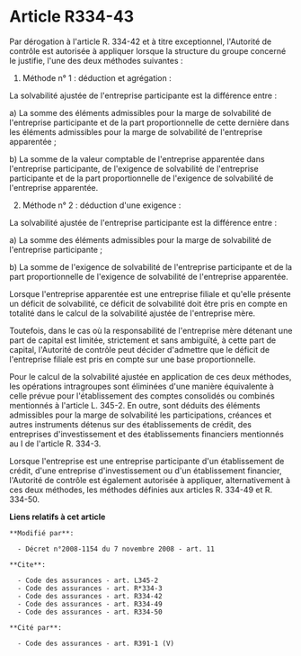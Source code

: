 # Article R334-43

Par dérogation à l'article R. 334-42 et à titre exceptionnel, l'Autorité de contrôle est autorisée à appliquer lorsque la
structure du groupe concerné le justifie, l'une des deux méthodes suivantes : 

1. Méthode n° 1 : déduction et agrégation : 

La solvabilité ajustée de l'entreprise participante est la différence entre : 

a) La somme des éléments admissibles pour la marge de solvabilité de l'entreprise participante et de la part proportionnelle
de cette dernière dans les éléments admissibles pour la marge de solvabilité de l'entreprise apparentée ; 

b) La somme de la valeur comptable de l'entreprise apparentée dans l'entreprise participante, de l'exigence de solvabilité de
l'entreprise participante et de la part proportionnelle de l'exigence de solvabilité de l'entreprise apparentée. 

2. Méthode n° 2 : déduction d'une exigence : 

La solvabilité ajustée de l'entreprise participante est la différence entre : 

a) La somme des éléments admissibles pour la marge de solvabilité de l'entreprise participante ; 

b) La somme de l'exigence de solvabilité de l'entreprise participante et de la part proportionnelle de l'exigence de
solvabilité de l'entreprise apparentée. 

Lorsque l'entreprise apparentée est une entreprise filiale et qu'elle présente un déficit de solvabilité, ce déficit de
solvabilité doit être pris en compte en totalité dans le calcul de la solvabilité ajustée de l'entreprise mère. 

Toutefois, dans le cas où la responsabilité de l'entreprise mère détenant une part de capital est limitée, strictement et
sans ambiguïté, à cette part de capital, l'Autorité de contrôle peut décider d'admettre que le déficit de l'entreprise
filiale est pris en compte sur une base proportionnelle. 

Pour le calcul de la solvabilité ajustée en application de ces deux méthodes, les opérations intragroupes sont éliminées
d'une manière équivalente à celle prévue pour l'établissement des comptes consolidés ou combinés mentionnés à l'article L.
345-2. En outre, sont déduits des éléments admissibles pour la marge de solvabilité les participations, créances et autres
instruments détenus sur des établissements de crédit, des entreprises d'investissement et des établissements financiers
mentionnés au I de l'article R. 334-3. 

Lorsque l'entreprise est une entreprise participante d'un établissement de crédit, d'une entreprise d'investissement ou d'un
établissement financier, l'Autorité de contrôle est également autorisée à appliquer, alternativement à ces deux méthodes, les
méthodes définies aux articles R. 334-49 et R. 334-50.

**Liens relatifs à cet article**

	**Modifié par**:

	  - Décret n°2008-1154 du 7 novembre 2008 - art. 11

	**Cite**:

	  - Code des assurances - art. L345-2
	  - Code des assurances - art. R*334-3
	  - Code des assurances - art. R334-42
	  - Code des assurances - art. R334-49
	  - Code des assurances - art. R334-50

	**Cité par**:

	  - Code des assurances - art. R391-1 (V)
